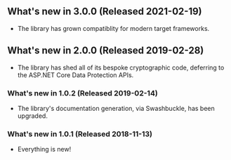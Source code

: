 ## What's new in 3.0.0 (Released 2021-02-19)

* The library has grown compatiblity for modern target frameworks.

## What's new in 2.0.0 (Released 2019-02-28)

* The library has shed all of its bespoke cryptographic code, deferring to the ASP.NET Core Data Protection APIs.

### What's new in 1.0.2 (Released 2019-02-14)

* The library's documentation generation, via Swashbuckle, has been upgraded.

### What's new in 1.0.1 (Released 2018-11-13)

* Everything is new!
